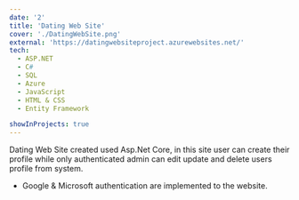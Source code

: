 ```yaml
---
date: '2'
title: 'Dating Web Site'
cover: './DatingWebSite.png'
external: 'https://datingwebsiteproject.azurewebsites.net/'
tech:
  - ASP.NET
  - C#
  - SQL
  - Azure
  - JavaScript
  - HTML & CSS
  - Entity Framework

showInProjects: true
---
```


Dating Web Site created used Asp.Net Core, in this site user can create their profile while only authenticated admin can edit update and delete users profile from system.

- Google & Microsoft authentication are implemented to the website.
